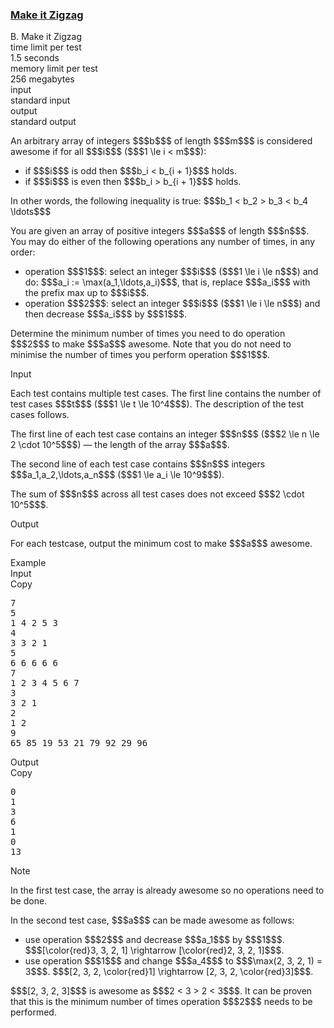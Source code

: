 <h3><a href="https://codeforces.com/contest/2154/problem/B" target="_blank" rel="noopener noreferrer">Make it Zigzag</a></h3>

<div class="header"><div class="title">B. Make it Zigzag</div><div class="time-limit"><div class="property-title">time limit per test</div>1.5 seconds</div><div class="memory-limit"><div class="property-title">memory limit per test</div>256 megabytes</div><div class="input-file input-standard"><div class="property-title">input</div>standard input</div><div class="output-file output-standard"><div class="property-title">output</div>standard output</div></div><div><p>An arbitrary array of integers $$$b$$$ of length $$$m$$$ is considered awesome if for all $$$i$$$ ($$$1 \le i < m$$$): </p><ul> <li> if $$$i$$$ is <span class="tex-font-style-bf">odd</span> then $$$b_i < b_{i + 1}$$$ holds. </li><li> if $$$i$$$ is <span class="tex-font-style-bf">even</span> then $$$b_i > b_{i + 1}$$$ holds. </li></ul><p>In other words, the following inequality is true: $$$b_1 < b_2 > b_3 < b_4 \ldots$$$</p><p>You are given an array of positive integers $$$a$$$ of length $$$n$$$. You may do either of the following operations any number of times, in any order:</p><ul> <li> operation $$$1$$$: select an integer $$$i$$$ ($$$1 \le i \le n$$$) and do: $$$a_i := \max(a_1,\ldots,a_i)$$$, that is, replace $$$a_i$$$ with the prefix max up to $$$i$$$. </li><li> operation $$$2$$$: select an integer $$$i$$$ ($$$1 \le i \le n$$$) and then decrease $$$a_i$$$ by $$$1$$$. </li></ul><p>Determine the minimum number of times you need to do operation $$$2$$$ to make $$$a$$$ awesome. Note that you do <span class="tex-font-style-bf">not</span> need to minimise the number of times you perform operation $$$1$$$.</p></div><div class="input-specification"><div class="section-title">Input</div><p>Each test contains multiple test cases. The first line contains the number of test cases $$$t$$$ ($$$1 \le t \le 10^4$$$). The description of the test cases follows. </p><p>The first line of each test case contains an integer $$$n$$$ ($$$2 \le n \le 2 \cdot 10^5$$$) — the length of the array $$$a$$$.</p><p>The second line of each test case contains $$$n$$$ integers $$$a_1,a_2,\ldots,a_n$$$ ($$$1 \le a_i \le 10^9$$$).</p><p>The sum of $$$n$$$ across all test cases does not exceed $$$2 \cdot 10^5$$$.</p></div><div class="output-specification"><div class="section-title">Output</div><p>For each testcase, output the minimum cost to make $$$a$$$ awesome.</p></div><div class="sample-tests"><div class="section-title">Example</div><div class="sample-test"><div class="input"><div class="title">Input<div title="Copy" data-clipboard-target="#id005529351469076343" id="id001124885136190431" class="input-output-copier">Copy</div></div><pre id="id005529351469076343"><div class="test-example-line test-example-line-even test-example-line-0">7</div><div class="test-example-line test-example-line-odd test-example-line-1">5</div><div class="test-example-line test-example-line-odd test-example-line-1">1 4 2 5 3</div><div class="test-example-line test-example-line-even test-example-line-2">4</div><div class="test-example-line test-example-line-even test-example-line-2">3 3 2 1</div><div class="test-example-line test-example-line-odd test-example-line-3">5</div><div class="test-example-line test-example-line-odd test-example-line-3">6 6 6 6 6</div><div class="test-example-line test-example-line-even test-example-line-4">7</div><div class="test-example-line test-example-line-even test-example-line-4">1 2 3 4 5 6 7</div><div class="test-example-line test-example-line-odd test-example-line-5">3</div><div class="test-example-line test-example-line-odd test-example-line-5">3 2 1</div><div class="test-example-line test-example-line-even test-example-line-6">2</div><div class="test-example-line test-example-line-even test-example-line-6">1 2</div><div class="test-example-line test-example-line-odd test-example-line-7">9</div><div class="test-example-line test-example-line-odd test-example-line-7">65 85 19 53 21 79 92 29 96</div></pre></div><div class="output"><div class="title">Output<div title="Copy" data-clipboard-target="#id007921688982950768" id="id0033388024731333543" class="input-output-copier">Copy</div></div><pre id="id007921688982950768"><div class="test-example-line test-example-line-odd test-example-line-1">0</div><div class="test-example-line test-example-line-even test-example-line-2">1</div><div class="test-example-line test-example-line-odd test-example-line-3">3</div><div class="test-example-line test-example-line-even test-example-line-4">6</div><div class="test-example-line test-example-line-odd test-example-line-5">1</div><div class="test-example-line test-example-line-even test-example-line-6">0</div><div class="test-example-line test-example-line-odd test-example-line-7">13</div></pre></div></div></div><div class="note"><div class="section-title">Note</div><p>In the first test case, the array is already awesome so no operations need to be done.</p><p>In the second test case, $$$a$$$ can be made awesome as follows: </p><ul> <li> use operation $$$2$$$ and decrease $$$a_1$$$ by $$$1$$$. $$$[\color{red}3, 3, 2, 1] \rightarrow [\color{red}2, 3, 2, 1]$$$. </li><li> use operation $$$1$$$ and change $$$a_4$$$ to $$$\max(2, 3, 2, 1) = 3$$$. $$$[2, 3, 2, \color{red}1] \rightarrow [2, 3, 2, \color{red}3]$$$. </li></ul> $$$[2, 3, 2, 3]$$$ is awesome as $$$2 < 3 > 2 < 3$$$. It can be proven that this is the minimum number of times operation $$$2$$$ needs to be performed.</div>